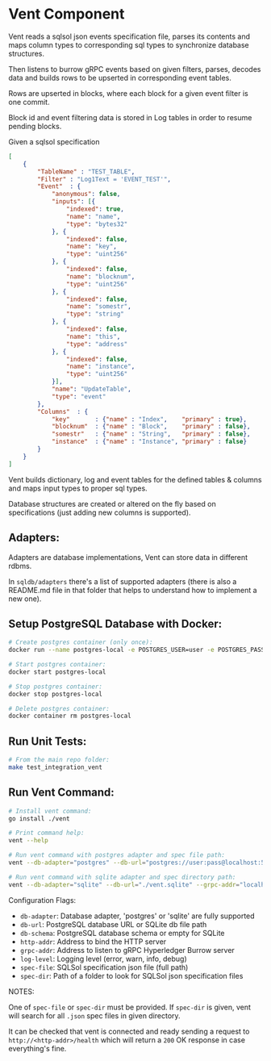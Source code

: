 # Vent Component

Vent reads a sqlsol json events specification file, parses its contents and maps column types to corresponding sql types to synchronize database structures.

Then listens to burrow gRPC events based on given filters, parses, decodes data and builds rows to be upserted in corresponding event tables.

Rows are upserted in blocks, where each block for a given event filter is one commit.

Block id and event filtering data is stored in Log tables in order to resume pending blocks.

Given a sqlsol specification 

```json
[
	{
		"TableName" : "TEST_TABLE",
		"Filter" : "Log1Text = 'EVENT_TEST'",
		"Event"  : {
			"anonymous": false,
			"inputs": [{
				"indexed": true,
				"name": "name",
				"type": "bytes32"
			}, {
				"indexed": false,
				"name": "key",
				"type": "uint256"
			}, {
				"indexed": false,
				"name": "blocknum",
				"type": "uint256"
			}, {
				"indexed": false,
				"name": "somestr",
				"type": "string"
			}, {
				"indexed": false,
				"name": "this",
				"type": "address"
			}, {
				"indexed": false,
				"name": "instance",
				"type": "uint256"
			}],
			"name": "UpdateTable",
			"type": "event"
		},
		"Columns"  : {
			"key"		: {"name" : "Index",    "primary" : true},
			"blocknum"  : {"name" : "Block",    "primary" : false},
			"somestr"	: {"name" : "String",   "primary" : false},
			"instance" 	: {"name" : "Instance", "primary" : false}
		}
	}
]
```

Vent builds dictionary, log and event tables for the defined tables & columns and maps input types to proper sql types.

Database structures are created or altered on the fly based on specifications (just adding new columns is supported).


## Adapters:

Adapters are database implementations, Vent can store data in different rdbms.

In `sqldb/adapters` there's a list of supported adapters (there is also a README.md file in that folder that helps to understand how to implement a new one).

## Setup PostgreSQL Database with Docker:

```bash
# Create postgres container (only once):
docker run --name postgres-local -e POSTGRES_USER=user -e POSTGRES_PASSWORD=pass -e POSTGRES_DB=vent -p 5432:5432 -d postgres:10.4-alpine

# Start postgres container:
docker start postgres-local

# Stop postgres container:
docker stop postgres-local

# Delete postgres container:
docker container rm postgres-local
```

## Run Unit Tests:

```bash
# From the main repo folder:
make test_integration_vent
```

## Run Vent Command:

```bash
# Install vent command:
go install ./vent

# Print command help:
vent --help

# Run vent command with postgres adapter and spec file path:
vent --db-adapter="postgres" --db-url="postgres://user:pass@localhost:5432/vent?sslmode=disable" --db-schema="vent" --grpc-addr="localhost:10997" --http-addr="0.0.0.0:8080" --log-level="debug" --spec-file="<sqlsol specification file path>"

# Run vent command with sqlite adapter and spec directory path:
vent --db-adapter="sqlite" --db-url="./vent.sqlite" --grpc-addr="localhost:10997" --http-addr="0.0.0.0:8080" --log-level="debug" --spec-dir="<sqlsol specification directory path>"
```

Configuration Flags:

+ `db-adapter`: Database adapter, 'postgres' or 'sqlite' are fully supported
+ `db-url`: PostgreSQL database URL or SQLite db file path
+ `db-schema`: PostgreSQL database schema or empty for SQLite
+ `http-addr`: Address to bind the HTTP server
+ `grpc-addr`: Address to listen to gRPC Hyperledger Burrow server
+ `log-level`: Logging level (error, warn, info, debug)
+ `spec-file`: SQLSol specification json file (full path)
+ `spec-dir`: Path of a folder to look for SQLSol json specification files


NOTES:

One of `spec-file` or `spec-dir` must be provided.
If `spec-dir` is given, vent will search for all `.json` spec files in given directory.

It can be checked that vent is connected and ready sending a request to `http://<http-addr>/health` which will return a `200` OK response in case everything's fine.
